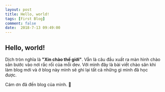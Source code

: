 ```yaml
---
layout: post
title: Hello, world!
tags: [First Blog]
comment: false
date:  2018-7-13 09:49:00
---
```


## Hello, world!
Dịch tròn nghĩa là **"Xin chào thế giới"**. Vẫn là câu đầu xuất ra màn hình chào sân bước vào nơi rắc rối của mỗi dev. Với mình đây là bài viết chào sân khi làm blog mới và ở blog này mình sẽ ghi lại tất cả những gì mình đã học được.

Cám ơn đã đến blog của mình. :purple_heart:
